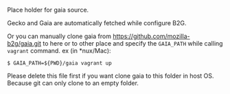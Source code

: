 Place holder for gaia source.

Gecko and Gaia are automatically fetched while configure B2G.

Or you can manually clone gaia from https://github.com/mozilla-b2g/gaia.git to here or to other place and specify the `GAIA_PATH` while calling `vagrant` command. ex (in *nux/Mac):

    $ GAIA_PATH=${PWD}/gaia vagrant up

Please delete this file first if you want clone gaia to this folder in host OS.
Because git can only clone to an empty folder.
